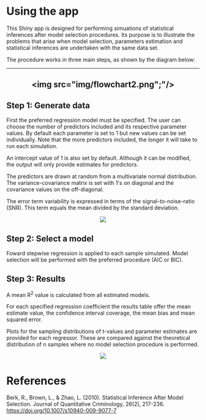 # Using the app

This Shiny app is designed for performing simuations of statistical inferences after model selection procedures. Its purpose is to illustrate the problems that arise when model selection, parameters estimation and statistical inferences are undertaken with the same data set.

The procedure works in three main steps, as shown by the diagram below:

<center>

---
<img src="img/flowchart2.png";"/>
---

</center>

## Step 1: Generate data

First the preferred regression model must be specified. The user can choose the number of predictors included and its respective parameter values. By default each parameter is set to 1 but new values can be set individually. Note that the more predictors included, the longer it will take to run each simulation.

An intercept value of 1 is also set by default. Although it can be modified, the output will only provide estimates for predictors.

The predictors are drawn at random from a multivariate normal distribution. The variance-covariance matrix is set with 1's on diagonal and the covariance values on the off-diagonal.

The error term variability is expressed in terms of the signal-to-noise-ratio (SNR). This term equals the mean divided by the standard deviation.

<center>
<img src="https://latex.codecogs.com/gif.latex?SNR&space;=&space;\frac{\mu}{\sigma}">
</center>

## Step 2: Select a model

Foward stepwise regression is applied to each sample simulated. Model selection will be performed with the preferred procedure (AIC or BIC).

## Step 3: Results

A mean R<sup>2</sup> value is calculated from all estimated models.

For each specified regression coefficient the results table offer the mean estimate value, the confidence interval coverage, the mean bias and mean squared error.

Plots for the sampling distributions of t-values and parameter estimates are provided for each regressor. These are compared against the theoretical distribution of n samples where no model selection procedure is performed.

<center>
<img src="https://latex.codecogs.com/gif.latex?\begin{align*}&space;bias(\hat{\theta})&space;=&space;\mathbf{E}(\theta)&space;-&space;\theta\\&space;MSE(\hat{\theta})&space;=&space;\mathbf{E}[(\hat{\theta}&space;-&space;\theta)^2]&space;\end{align*}">
</center>



# References

Berk, R., Brown, L., & Zhao, L. (2010). Statistical Inference After Model Selection. Journal of Quantitative Criminology, 26(2), 217-236. https://doi.org/10.1007/s10940-009-9077-7